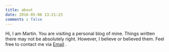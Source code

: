 ```yaml
---
title: about
date: 2016-05-06 13:21:23
comments : false
---
```

Hi, I am Martin. 
You are visiting a personal blog of mine. 
Things written there may not be absolutely right.
However, I believe or believed them.
Feel free to contact me via [Email](mailto:mpaperboat@outlook.com) .